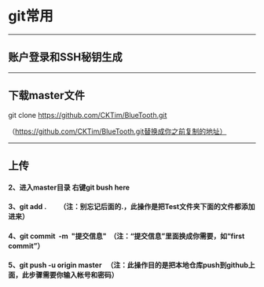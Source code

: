 # git常用

---

## 账户登录和SSH秘钥生成

---

## 下载master文件

git clone  https://github.com/CKTim/BlueTooth.git

（https://github.com/CKTim/BlueTooth.git替换成你之前复制的地址）

---

## 上传

#### 2、进入master目录  右键git bush here

#### 3、git add .        （注：别忘记后面的.，此操作是把Test文件夹下面的文件都添加进来）

#### 4、git commit  -m  "提交信息"  （注：“提交信息”里面换成你需要，如“first commit”）

#### 5、git push -u origin master   （注：此操作目的是把本地仓库push到github上面，此步骤需要你输入帐号和密码）
